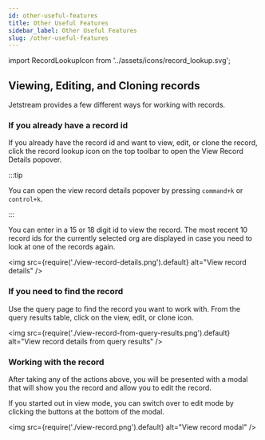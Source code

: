 ```yaml
---
id: other-useful-features
title: Other Useful Features
sidebar_label: Other Useful Features
slug: /other-useful-features
---
```


import RecordLookupIcon from '../assets/icons/record_lookup.svg';

## Viewing, Editing, and Cloning records

Jetstream provides a few different ways for working with records.

### If you already have a record id

If you already have the record id and want to view, edit, or clone the record, click the <RecordLookupIcon className="icon inline" /> record lookup icon on the top toolbar to open the View Record Details popover.

:::tip

You can open the view record details popover by pressing `command+k` or `control+k`.

:::

You can enter in a 15 or 18 digit id to view the record. The most recent 10 record ids for the currently selected org are displayed in case you need to look at one of the records again.

<img src={require('./view-record-details.png').default} alt="View record details" />

### If you need to find the record

Use the query page to find the record you want to work with. From the query results table, click on the view, edit, or clone icon.

<img src={require('./view-record-from-query-results.png').default} alt="View record details from query results" />

### Working with the record

After taking any of the actions above, you will be presented with a modal that will show you the record and allow you to edit the record.

If you started out in view mode, you can switch over to edit mode by clicking the buttons at the bottom of the modal.

<img src={require('./view-record.png').default} alt="View record modal" />
